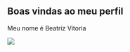 ## Boas vindas ao meu perfil 

Meu nome é Beatriz Vitoria

 


















![](https://media1.tenor.com/m/MyepBVW2LNMAAAAd/charles-leclerc-bruh.gif)
